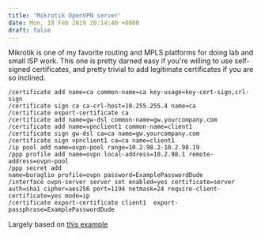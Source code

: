 ```yaml
---
title: 'Mikrotik OpenVPN server'
date: Mon, 18 Feb 2019 20:14:40 +0000
draft: false
---
```


Mikrotik is one of my favorite routing and MPLS platforms for doing lab and small ISP work. This one is pretty darned easy if you're willing to use self-signed certificates, and pretty trivial to add legitimate certificates if you are so inclined.

```
/certificate add name=ca common-name=ca key-usage=key-cert-sign,crl-sign  
/certificate sign ca ca-crl-host=10.255.255.4 name=ca  
/certificate export-certificate ca  
/certificate add name=gw-dsl common-name=gw.yourcompany.com  
/certificate add name=vpnclient1 common-name=client1  
/certificate sign gw-dsl ca=ca name=gw.yourcompany.com  
/certificate sign vpnclient1 ca=ca name=client1   
/ip pool add name=ovpn-pool range=10.2.98.2-10.2.98.19  
/ppp profile add name=ovpn local-address=10.2.98.1 remote-address=ovpn-pool  
/ppp secret add name=buraglio profile=ovpn password=ExamplePasswordDude  
/interface ovpn-server server set enabled=yes certificate=server auth=sha1 cipher=aes256 port=1194 netmask=24 require-client-certificate=yes mode=ip  
/certificate export-certificate client1  export-passphrase=ExamplePasswordDude
```

Largely based on [this example](https://delphinus.qns.net/xwiki/bin/view/Blog/Mikrotik%20OpenVPN%20in%2090%20seconds)